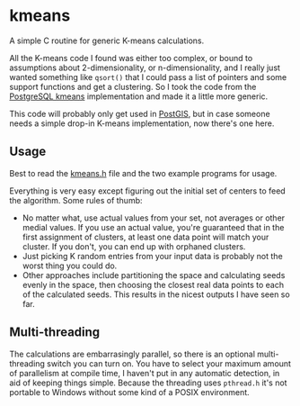 # kmeans

A simple C routine for generic K-means calculations.

All the K-means code I found was either too complex, or bound to assumptions about 2-dimensionality, or n-dimensionality, and I really just wanted something like `qsort()` that I could pass a list of pointers and some support functions and get a clustering. So I took the code from the [PostgreSQL kmeans](https://github.com/umitanuki/kmeans-postgresql) implementation and made it a little more generic.

This code will probably only get used in [PostGIS](http://postgis.net), but in case someone needs a simple drop-in K-means implementation, now there's one here.

## Usage

Best to read the [kmeans.h](kmeans.h) file and the two example programs for usage.

Everything is very easy except figuring out the initial set of centers to feed the algorithm. Some rules of thumb:

* No matter what, use actual values from your set, not averages or other medial values. If you use an actual value, you're guaranteed that in the first assignment of clusters, at least one data point will match your cluster. If you don't, you can end up with orphaned clusters.
* Just picking K random entries from your input data is probably not the worst thing you could do.
* Other approaches include partitioning the space and calculating seeds evenly in the space, then choosing the closest real data points to each of the calculated seeds. This results in the nicest outputs I have seen so far.

## Multi-threading

The calculations are embarrasingly parallel, so there is an optional multi-threading switch you can turn on. You have to select your maximum amount of parallelism at compile time, I haven't put in any automatic detection, in aid of keeping things simple. Because the threading uses `pthread.h` it's not portable to Windows without some kind of a POSIX environment.
